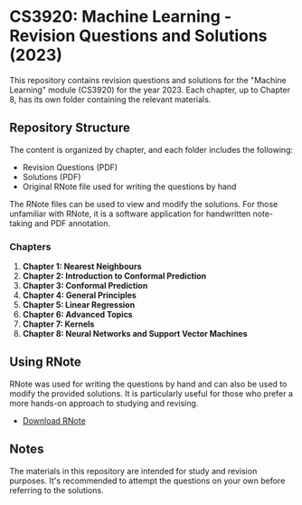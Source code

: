 # CS3920: Machine Learning - Revision Questions and Solutions (2023)

This repository contains revision questions and solutions for the "Machine Learning" module (CS3920) for the year 2023. Each chapter, up to Chapter 8, has its own folder containing the relevant materials.

## Repository Structure

The content is organized by chapter, and each folder includes the following:

- Revision Questions (PDF)
- Solutions (PDF)
- Original RNote file used for writing the questions by hand

The RNote files can be used to view and modify the solutions. For those unfamiliar with RNote, it is a software application for handwritten note-taking and PDF annotation.

### Chapters

1. **Chapter 1: Nearest Neighbours**
2. **Chapter 2: Introduction to Conformal Prediction**
3. **Chapter 3: Conformal Prediction**
4. **Chapter 4: General Principles**
5. **Chapter 5: Linear Regression**
6. **Chapter 6: Advanced Topics**
7. **Chapter 7: Kernels**
8. **Chapter 8: Neural Networks and Support Vector Machines**

## Using RNote

RNote was used for writing the questions by hand and can also be used to modify the provided solutions. It is particularly useful for those who prefer a more hands-on approach to studying and revising.

- [Download RNote](https://flathub.org/en-GB/apps/com.github.flxzt.rnote)

## Notes

The materials in this repository are intended for study and revision purposes. It's recommended to attempt the questions on your own before referring to the solutions.

